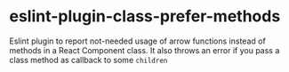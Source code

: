 # eslint-plugin-class-prefer-methods 
Eslint plugin to report not-needed usage of arrow functions instead of methods in a React Component class.
It also throws an error if you pass a class method as callback to some `children`

